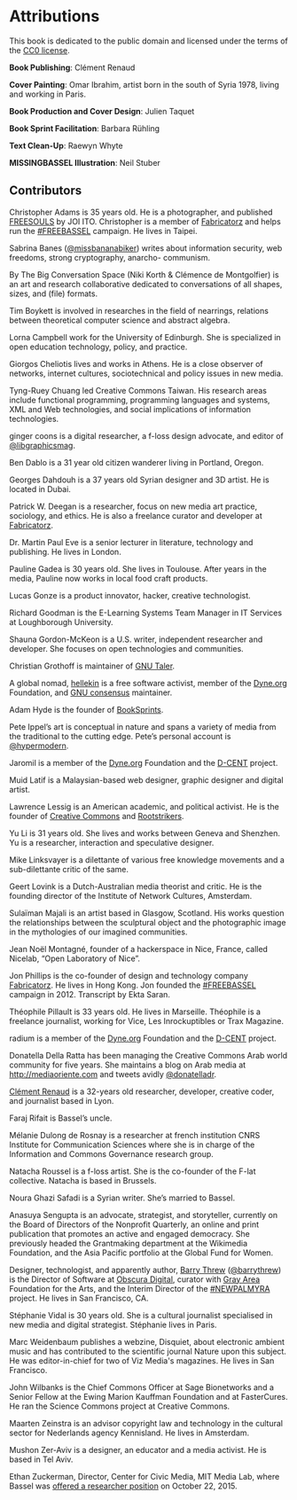 # Attributions

This book is dedicated to the public domain and licensed under the
terms of the [CC0 license](license.html).

__Book Publishing__: Clément Renaud

__Cover Painting__: Omar Ibrahim, artist born in the south of Syria
1978, living and working in Paris.

__Book Production and Cover Design__: Julien Taquet

__Book Sprint Facilitation__: Barbara Rühling

__Text Clean-Up__: Raewyn Whyte

__MISSINGBASSEL Illustration__: Neil Stuber

## Contributors

<span id='christopher-adams'></span>Christopher Adams is 35 years old. He is a photographer, and published
[FREESOULS](http://freesouls.cc) by JOI ITO. Christopher is a member of
[Fabricatorz](https://fabricatorz.com) and helps run the
[#FREEBASSEL](http://freebassel.org) campaign. He lives in Taipei.


<span id='sabrina-banes'></span>Sabrina Banes ([@missbananabiker](https://twitter.com/missbananabiker)) writes
about information security, web freedoms, strong cryptography, anarcho-
communism.


<span id='the-big-conversation-space'></span>By The Big Conversation Space (Niki Korth & Clémence de Montgolfier) is an art and research collaborative dedicated to conversations of all shapes, sizes, and (file) formats.


<span id='tim-boykett'></span>Tim Boykett is involved in researches in the field of nearrings, relations
between theoretical computer science and abstract algebra.


<span id='lorna-campbell'></span>Lorna Campbell work for the University of Edinburgh. She is specialized in
open education technology, policy, and practice.


<span id='giorgos-cheliotis'></span>Giorgos Cheliotis lives and works in Athens. He
is a close observer of networks, internet cultures, sociotechnical and policy
issues in new media.


<span id='tyng-ruey-chuang'></span>Tyng-Ruey Chuang led Creative Commons Taiwan. His research areas include
functional programming, programming languages and systems, XML and Web
technologies, and social implications of information technologies.


<span id='ginger-coons'></span>ginger coons is a digital researcher, a f-loss design advocate, and editor of
[@libgraphicsmag](https://twitter.com/libgraphicsmag).


<span id='ben-dablo'></span>Ben Dablo is a 31 year old citizen wanderer living in Portland, Oregon.


<span id='georges-dahdouh'></span>Georges Dahdouh is a 37 years old Syrian designer and 3D artist. He is located
in Dubai.


<span id='patrick-w-deegan'></span>Patrick W. Deegan is a researcher, focus on new
media art practice, sociology, and ethics. He is also a freelance curator and
developer at [Fabricatorz](https://fabricatorz.com/).


<span id='martin-paul-eve'></span>Dr. Martin Paul Eve is a senior lecturer in literature, technology and
publishing. He lives in London.


<span id='pauline-gadea'></span>Pauline Gadea is 30 years old. She lives in Toulouse. After years in the
media, Pauline now works in local food craft products.


<span id='lucas-gonze'></span>Lucas Gonze is a product innovator, hacker, creative technologist.


<span id='richard-goodman'></span>Richard Goodman is the E-Learning Systems Team Manager in IT Services at
Loughborough University.


<span id='shauna-gordon-mckeon'></span>Shauna Gordon-McKeon is a U.S. writer, independent researcher and developer.
She focuses on open technologies and communities.


<span id='christian-grothoff'></span>Christian Grothoff is maintainer of [GNU Taler](https://taler.net).


<span id='hellekin'></span>A global nomad, [hellekin](https://twitter.com/hellekin) is a free
software activist, member of the [Dyne.org](https://dyne.org)
Foundation, and [GNU consensus](https://gnu.org/consensus) maintainer.


<span id='adam-hyde'></span>Adam Hyde is the founder of [BookSprints](http://booksprints.net).


<span id='pete-ippel'></span>Pete Ippel’s art is conceptual in nature and spans a variety of media from the
traditional to the cutting edge. Pete’s personal account is
[@hypermodern](https://twitter.com/hypermodern).


<span id='jaromil'></span>Jaromil is a member of the [Dyne.org](http://www.dyne.org) Foundation and the [D-CENT](http://dcentproject.du) project.


<span id='muid-latif'></span>Muid Latif is a Malaysian-based web designer, graphic designer and digital artist.


<span id='lawrence-lessig'></span>Lawrence Lessig is an American academic, and
political activist. He is the founder of [Creative
Commons](http://creativecommons.org/) and
[Rootstrikers](http://www.rootstrikers.org/).


<span id='yu-li'></span>Yu Li is 31 years old. She lives and works between Geneva
and Shenzhen. Yu is a researcher, interaction and speculative designer.


<span id='mike-linksvayer'></span>Mike Linksvayer is a dilettante of various free knowledge movements and a sub-dilettante critic of the same.


<span id='geert-lovink'></span>Geert Lovink is a Dutch-Australian media theorist and critic. He is the
founding director of the Institute of Network Cultures, Amsterdam.


<span id='sulaiman-majali'></span>Sulaïman Majali is an artist based in Glasgow,
Scotland. His works question the relationships between the sculptural object
and the photographic image in the mythologies of our imagined communities.


<span id='jean-noel-montagne'></span>Jean Noël Montagné, founder of a hackerspace
in Nice, France, called Nicelab, “Open Laboratory of Nice”.


<span id='jon-phillips'></span>Jon Phillips is the co-founder of design and technology company
[Fabricatorz](https://fabricatorz.com). He lives in Hong Kong. Jon founded the
[#FREEBASSEL](http://freebassel.org/) campaign in 2012. Transcript by Ekta
Saran.


<span id='theophile-pillault'></span>Théophile Pillault is 33 years old. He lives in Marseille. Théophile is a
freelance journalist, working for Vice, Les Inrockuptibles or Trax Magazine.


<span id='radium'></span>radium is a member of the [Dyne.org](http://www.dyne.org) Foundation and the [D-CENT](http://dcentproject.du) project.


<span id='donatella-della-ratta'></span>Donatella Della Ratta has been managing the Creative Commons Arab world
community for five years. She maintains a blog on Arab media at
<http://mediaoriente.com> and tweets avidly
[@donatelladr](https://twitter.com/donatelladr).


<span id='clement-renaud'></span>[Clément Renaud](http://clementrenaud.com) is a 32-years old researcher, developer,
creative coder, and journalist based in Lyon.


<span id='faraj-rifait'></span>Faraj Rifait is Bassel’s uncle.


<span id='melanie-dulong-de-rosnay'></span>Mélanie Dulong de Rosnay is a researcher at french institution CNRS Institute for Communication Sciences where she is in charge of the Information and Commons Governance research group.


<span id='natacha-roussel'></span>Natacha Roussel is a f-loss artist. She is the co-founder of the F-lat
collective. Natacha is based in Brussels.


<span id='noura-ghazi-safadi'></span>Noura Ghazi Safadi is a Syrian writer. She’s married to Bassel.


<span id='anasuya-sengupta'></span>Anasuya Sengupta is an advocate, strategist, and storyteller, currently on the
Board of Directors of the Nonprofit Quarterly, an online and print publication
that promotes an active and engaged democracy. She previously headed the
Grantmaking department at the Wikimedia Foundation, and the Asia Pacific
portfolio at the Global Fund for Women.


<span id='barry-threw'></span>Designer, technologist, and apparently author, [Barry
Threw](http://www.barrythrew.com/)
([@barrythrew](https://twitter.com/barrythrew)) is the Director of Software at
[Obscura Digital](http://www.obscuradigital.com/), curator with [Gray
Area](http://www.grayarea.org/) Foundation for the Arts, and the Interim
Director of the [#NEWPALMYRA]() project. He lives in San Francisco, CA.


<span id='stephanie-vidal'></span>Stéphanie Vidal is 30 years old. She is a cultural journalist specialised in
new media and digital strategist. Stéphanie lives in Paris.


<span id='marc-weidenbaum'></span>Marc Weidenbaum publishes a webzine, Disquiet, about electronic ambient music
and has contributed to the scientific journal Nature upon this subject. He was
editor-in-chief for two of Viz Media's magazines. He lives in San Francisco.


<span id='john-wilbanks'></span>John Wilbanks is the Chief Commons Officer at Sage Bionetworks and a Senior
Fellow at the Ewing Marion Kauffman Foundation and at FasterCures. He ran the
Science Commons project at Creative Commons.


<span id='maarten-zeinstra'></span>Maarten Zeinstra is an advisor copyright law and technology in the cultural
sector for Nederlands agency Kennisland. He lives in Amsterdam.


<span id='mushon-zer-aviv'></span>Mushon Zer-Aviv is a designer, an educator and a media activist. He is based
in Tel Aviv.


<span id='ethan-zuckerman'></span>Ethan Zuckerman, Director, Center for Civic Media, MIT Media Lab, where Bassel
was [offered a researcher position](http://joi.ito.com/weblog/2015/10/22/mit-media-lab-r.html)
on October 22, 2015.
